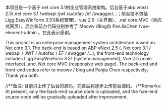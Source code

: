 本项目是一个基于.net core 3.1的企业管理系统架构。后台基于abp vnext 2.5(.net core 3.1 /webapi /jwt /autofac /ef /swagger/...；前台技术包括Ligg.EasyWinForm 3.51(系统管理)、vue 2.5（主界面）、.net core MVC（响应式网页）。后台和前台代码分别参考了 Meowv /Blog和 PanJiaChen /vue-element-admin 。在此表示感谢。


This project is an enterprise management system architecture based on. Net core 3.1. The back-end is based on ABP vNext 2.5 (. Net core 3.1 / webapi / JWT / Autofac / EF / swagger /...); the front-end technology includes Ligg.EasyWinForm 3.51 (system management), Vue 2.5 (main interface), and. Net core MVC (responsive web page). The back-end and front-end codes refer to meowv / blog and Panjia Chen respectively。 Thank you both.

//**备注: 目前只上传了后台的源码，完善后将逐步上传前台源码。
/**Remarks: At present, only the back-end source code is uploaded, and the fore-end source code will be gradually uploaded after improvement.
